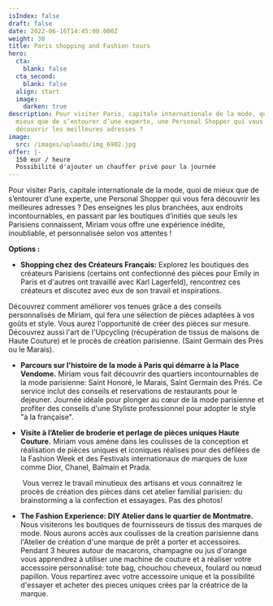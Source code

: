 ```yaml
---
isIndex: false
draft: false
date: 2022-06-16T14:45:00.000Z
weight: 30
title: Paris shopping and Fashion tours
hero:
  cta:
    blank: false
  cta_second:
    blank: false
  align: start
  image:
    darken: true
description: Pour visiter Paris, capitale internationale de la mode, quoi de
  mieux que de s’entourer d’une experte, une Personal Shopper qui vous fera
  découvrir les meilleures adresses ?
image:
  src: /images/uploads/img_6902.jpg
offer: |-
  150 eur / heure
  Possibilité d'ajouter un chauffer privé pour la journée
---
```

Pour visiter Paris, capitale internationale de la mode, quoi de mieux que de s’entourer d’une experte, une Personal Shopper qui vous fera découvrir les meilleures adresses ? Des enseignes les plus branchées, aux endroits incontournables, en passant par les boutiques d’initiés que seuls les Parisiens connaissent, Miriam vous offre une expérience inédite, inoubliable, et personnalisée selon vos attentes !

**Options :**

* **Shopping chez des Créateurs Français:** Explorez les boutiques des créateurs Parisiens (certains ont confectionné des pièces pour Emily in Paris et d'autres ont travaillé avec Karl Lagerfeld), rencontrez ces créateurs et discutez avec eux de son travail et inspirations. 

Découvrez comment améliorer vos tenues grâce a des conseils personnalisés de Miriam, qui fera une sélection de pièces adaptées à vos goûts et style. Vous aurez l'opportunité de créer des pièces sur mesure. Découvrez aussi l'art de l'Upcycling (récupération de tissus de maisons de Haute Couture) et le procès de création parisienne. (Saint Germain des Prés ou le Marais).

* **Parcours sur l'histoire de la mode à Paris qui démarre à la Place Vendome.** Miriam vous fait découvrir des quartiers incontournables de la mode parisienne: Saint Honoré, le Marais, Saint Germain des Prés. Ce service inclut des conseils et reservations de restaurants pour le dejeuner. Journée idéale pour plonger au cœur de la mode parisienne et profiter des conseils d'une Styliste professionnel pour adopter le style "à la française".
* **Visite à l’Atelier de broderie et perlage de pièces uniques Haute Couture.** Miriam vous amène dans les coulisses de la conception et réalisation de pièces uniques et iconiques réalises pour des défilées de la Fashion Week et des Festivals internationaux de marques de luxe comme Dior, Chanel, Balmain et Prada.

   Vous verrez le travail minutieux des artisans et vous connaitrez le procès de création des pièces dans cet atelier familial parisien: du brainstorming a la confection et essayages. Pas des photos!
* **The Fashion Experience: DIY Atelier dans le quartier de Montmatre.** Nous visiterons les boutiques de fournisseurs de tissus des marques de mode. Nous aurons accès aux coulisses de la creation parisienne dans l'Atelier de création d'une marque de prêt a porter et accessoires. Pendant 3 heures autour de macarons, champagne ou jus d'orange vous apprendrez à utiliser une machine de couture et à réaliser votre accessoire personnalisé: tote bag, chouchou cheveux, foulard ou nœud papillon. Vous repartirez avec votre accessoire unique et la possibilité d'essayer et acheter des pieces uniques crées par la créatrice de la marque.
